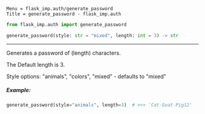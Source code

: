 ```
Menu = flask_imp.auth/generate_password
Title = generate_password - flask_imp.auth
```

```python
from flask_imp.auth import generate_password
```

```python
generate_password(style: str = "mixed", length: int = 3) -> str
```

---

Generates a password of (length) characters.

The Default length is 3.

Style options: "animals", "colors", "mixed" - defaults to "mixed"

##### Example:

```python
generate_password(style="animals", length=3)  # >>> 'Cat-Goat-Pig12'
```
